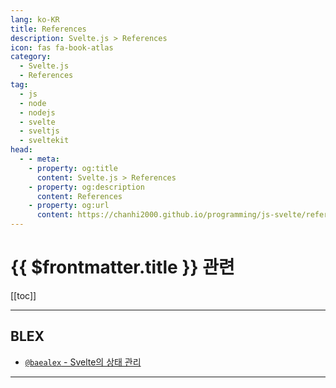```yaml
---
lang: ko-KR
title: References
description: Svelte.js > References
icon: fas fa-book-atlas
category:
  - Svelte.js
  - References
tag: 
  - js
  - node
  - nodejs
  - svelte
  - sveltjs
  - sveltekit
head:
  - - meta:
    - property: og:title
      content: Svelte.js > References
    - property: og:description
      content: References
    - property: og:url
      content: https://chanhi2000.github.io/programming/js-svelte/references.html
---
```


# {{ $frontmatter.title }} 관련

[[toc]]

---

## <VPIcon icon="iconfont icon-blex"/>BLEX

- [`@baealex` - Svelte의 상태 관리](https://blex.me/@baealex/svelte-state)

---

<TagLinks />